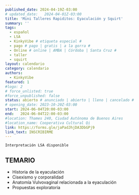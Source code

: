 ```yaml
---
published_date: 2024-04-19Z-03:00
# updated_date:   2024-04-01Z-03:00
title: 'Mini Talleres Rapiditos: Eyaculación y Squirt'
summary: ''
tags:
  - español
  - LSA
  - KinkyVibe # etiqueta especial #
  - pago # pago | gratis | a la gorra #
  - Online # online | AMBA | Córdoba | Santa Cruz #
  - taller
  - squirt
layout: calendario
category: calendario
authors:
  - KinkyVibe
featured: 1
#logo: 2
# force_unlisted: true
#force_unpublished: false
status: abierto # anunciado | abierto | lleno | cancelado #
# opening_date: 2023-10-20Z-03:00
start: 2024-06-04T20:00-03:00
end:   2024-06-04T22:00-03:00
#location: Thames 240, Ciudad Autónoma de Buenos Aires
#location_name: Cooperativa Cultural Qi
link: https://forms.gle/jaPadJhjDA3DbGPj9
link_text: INSCRIBIRME
---
```

`Interpretación LSA disponible`

## TEMARIO
- Historia de la eyaculación  
- Cisexismo y corporalidad 
- Anatomía Vulvovaginal relacionada a la eyaculación 
- Propuestas exploratoria